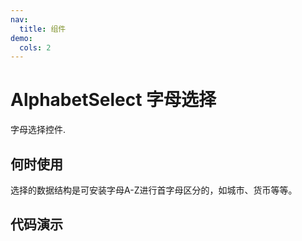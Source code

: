 ```yaml
---
nav:
  title: 组件
demo:
  cols: 2
---
```


# AlphabetSelect 字母选择

字母选择控件.

## 何时使用

选择的数据结构是可安装字母A-Z进行首字母区分的，如城市、货币等等。

## 代码演示

<code src='./demo/basic.tsx' title='基础使用'></code>
<code src='./demo/multiple.tsx' title='多选'></code>
